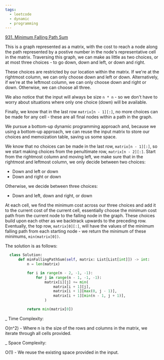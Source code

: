 ```yaml
---
tags:
  - leetcode
  - dynamic
  - programming
---
```


<a href="https://leetcode.com/problems/minimum-falling-path-sum/">931. Minimum
Falling Path Sum</a>

This is a graph represented as a matrix, with the cost to reach a node along the
path represented by a postive number in the node's representative cell in the
matrix. Traversing this graph, we can make as little as two choices, or at most
three choices - to go down, down and left, or down and right.

These choices are restricted by our location within the matrix. If we're at the
rightmost column, we can only choose down and left or down. Alternatively, if
we're at the leftmost column, we can only choose down and right or down.
Otherwise, we can choose all three.

We also notice that the input will always be size `n * n` - so we don't have to
worry about situations where only one choice (down) will be available.

Finally, we know that in the last row `matrix[n - 1][:]`, no more choices can be
made for any cell - these are all final nodes within a path in the graph.

We pursue a bottom-up dynamic programming approach and, because we using a
bottom-up approach, we can reuse the input matrix to store our choices and
memoization table, saving us some space.

We know that no choices can be made in the last row, `matrix[n - 1][:]`, so we
start making choices from the penultimate row, `matrix[n - 2][:]`. Start from
the rightmost column and moving left, we make sure that in the rightmost and
leftmost column, we only decide between two choices:

- Down and left or down
- Down and right or down

Otherwise, we decide between three choices:

- Down and left, down and right, or down

At each cell, we find the minimum cost across our three choices and add it to
the current cost of the current cell, essentially choose the minimum cost path
from the current node to the falling node in the graph. These choices build upon
each other as we backtrack upwards to the preceding row. Eventually, the top
row, `matrix[0][:]`, will have the values of the minimum falling path from each
starting node - we return the minimum of these minimums, `min(matrix[0])`.

The solution is as follows:

```python
  class Solution:
      def minFallingPathSum(self, matrix: List[List[int]]) -> int:
          n = len(matrix)

          for i in range(n - 2, -1, -1):
              for j in range(n - 1, -1, -1):
                  matrix[i][j] += min(
                      matrix[i + 1][j],
                      matrix[i + 1][max(0, j - 1)],
                      matrix[i + 1][min(n - 1, j + 1)],
                  )

          return min(matrix[0])
```

\_ Time Complexity:

O(n^2) - Where n is the size of the rows and columns in the matrix, we iterate
through all cells provided.

\_ Space Complexity:

O(1) - We reuse the existing space provided in the input.
